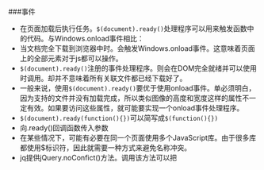 ###事件
 - 在页面加载后执行任务。`$(document).ready()`处理程序可以用来触发函数中的代码。与Windows.onload事件相比：
  - 当文档完全下载到浏览器中时。会触发Windows.onload事件。这意味着页面上的全部元素对于js都可以操作。
  - `$(document).ready()`注册的事件处理程序。则会在DOM完全就绪并可以使用时调用。却并不意味着所有关联文件都已经下载好了。
  - 一般来说，使用`$(document).ready()`要优于使用onload事件。单必须明白，因为支持的文件并没有加载完成，所以类似图像的高度和宽度这样的属性不一定有效。如果要访问这些属性，就可能要实现一个onload事件处理程序。
   - `$(document).ready(function(){})`可以简写成`$(function(){})`
 - 向.ready()回调函数传入参数
  - 在某些情况下，可能有必要在同一个页面使用多个JavaScript库。由于很多库都使用$标识符，因此就需要一种方式来避免名称冲突。
  - jq提供jQuery.noConfict()方法。调用该方法可以把